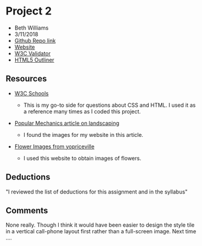 # Project 2
* Beth Williams
* 3/11/2018
* [Github Repo link](https://github.com/bwilliams1014/project_final2_williams_beth.git)
* [Website](http://bethwilliams.org/project_final2_williams_beth/)
* [W3C Validator](https://validator.w3.org/nu/?doc=http%3A%2F%2Fbethwilliams.org%2Fproject_final2_williams_beth%2F)
* [HTML5 Outliner](https://gsnedders.html5.org/outliner/process.py?url=http%3A%2F%2Fbethwilliams.org%2Fproject_final2_williams_beth%2F)

## Resources


* [W3C Schools](www.w3schools.com)
    * This is my go-to side for questions about CSS and HTML. I used it as a reference many times as I coded this project.

* [Popular Mechanics article on landscaping](https://www.popularmechanics.com/home/lawn-garden/how-to/g2581/landscaping-ideas-for-low-maintenance-yard/?src=TrueAnth_POPMECHANICS_TW&utm_campaign=trueAnthem:+Trending+Content&utm_content=5732a77504d30137ce21f1e6&utm_medium=trueAnthem&utm_source=twitter)
	* I found the images for my website in this article.

* [Flower Images from yopriceville](https://gallery.yopriceville.com/Free-Clipart-Pictures/Flowers-PNG)
	* I used this website to obtain images of flowers.

## Deductions
"I reviewed the list of deductions for this assignment and in the syllabus"

## Comments

None really. Though I think it would have been easier to design the style tile in a vertical call-phone layout first rather than a full-screen image. Next time ....


